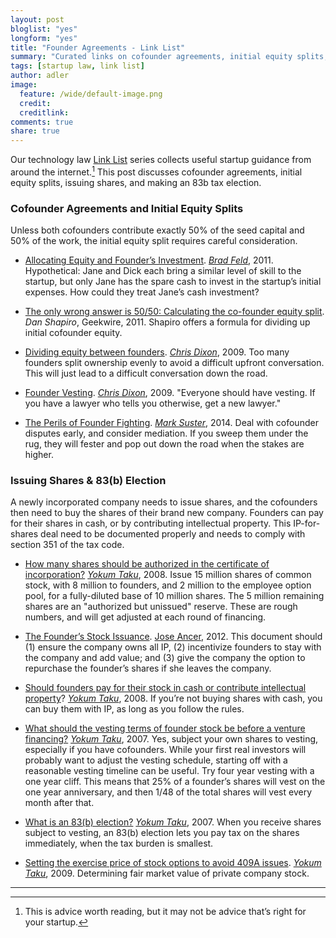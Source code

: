 ```yaml
---
layout: post
bloglist: "yes"
longform: "yes"
title: "Founder Agreements - Link List"
summary: "Curated links on cofounder agreements, initial equity splits, issuing shares and making an 83b tax election."
tags: [startup law, link list]
author: adler
image:
  feature: /wide/default-image.png
  credit:
  creditlink:
comments: true
share: true
---
```


Our technology law [Link List](/tags/#link+list) series collects useful startup guidance from around the internet.[^1]  This post discusses cofounder agreements, initial equity splits, issuing shares, and making an 83b tax election. 

[^1]: This is advice worth reading, but it may not be advice that’s right for your startup.


### Cofounder Agreements and Initial Equity Splits

Unless both cofounders contribute  exactly 50% of the seed capital and 50% of the work, the initial equity split requires careful consideration.

* [Allocating Equity and Founder’s Investment](http://www.feld.com/archives/2011/07/finance-fridays-getting-started-allocating-equity-and-founders-investment.html). [*Brad Feld*](https://twitter.com/bfeld), 2011. Hypothetical: Jane and Dick each bring a similar level of skill to the startup, but only Jane has the spare cash to invest in the startup’s initial expenses. How could they treat Jane’s cash investment?

* [The only wrong answer is 50/50: Calculating the co-founder equity split](http://www.geekwire.com/2011/wrong-answer-5050-calculating-cofounder-equity-split/). *Dan Shapiro*, Geekwire, 2011. Shapiro offers a formula for dividing up initial cofounder equity. 

* [Dividing equity between founders](http://cdixon.org/2009/08/23/dividing-equity-between-founders/). [*Chris Dixon*](https://twitter.com/cdixon), 2009. Too many founders split ownership evenly to avoid a difficult upfront conversation.  This will just lead to a difficult conversation down the road. 

* [Founder Vesting](http://cdixon.org/2009/04/21/founder-vesting/). [*Chris Dixon*](https://twitter.com/cdixon), 2009. "Everyone should have vesting.  If you have a lawyer who tells you otherwise, get a new lawyer."

* [The Perils of Founder Fighting](http://www.bothsidesofthetable.com/2014/01/04/the-perils-of-founder-fighting/). [*Mark Suster*](https://twitter.com/msuster), 2014. Deal with cofounder disputes early, and consider mediation. If you sweep them under the rug, they will fester and pop out down the road when the stakes are higher.

### Issuing Shares & 83(b) Election

A newly incorporated company needs to issue shares, and the cofounders then need to buy the shares of their brand new company. Founders can pay for their shares in cash, or by contributing intellectual property. This IP-for-shares deal need to be documented properly and needs to comply with section 351 of the tax code.

* [How many shares should be authorized in the certificate of incorporation?](http://www.startupcompanylawyer.com/2008/01/25/how-many-shares-should-be-authorized-in-the-certificate-of-incorporation/) [*Yokum Taku*](https://twitter.com/Yokum), 2008.  Issue 15 million shares of common stock, with 8 million to founders,  and 2 million to the employee option pool, for a fully-diluted base of 10 million shares. The 5 million remaining shares are an "authorized but unissued" reserve. These are rough numbers, and will get adjusted at each round of financing. 

* [The Founder’s Stock Issuance](http://siliconhillslawyer.com/2012/06/11/the-founders-stock-issuance/). [Jose Ancer](https://twitter.com/ancerj), 2012.  This document should (1) ensure the company owns all IP,  (2) incentivize founders to stay with the company and add value; and (3) give the company the option to repurchase the founder’s shares if she leaves the company.

* [Should founders pay for their stock in cash or contribute intellectual property](http://www.startupcompanylawyer.com/2009/01/14/should-founders-pay-for-their-stock-in-cash-or-contribute-intellectual-property/)? [*Yokum Taku*](https://twitter.com/Yokum), 2008. If you’re not buying shares with cash, you can buy them with IP, as long as you follow the rules. 

* [What should the vesting terms of founder stock be before a venture financing?](http://www.startupcompanylawyer.com/2007/07/19/what-should-the-vesting-terms-of-founder-stock-be-before-a-venture-financing/) [*Yokum Taku*](https://twitter.com/Yokum), 2007. Yes, subject your own shares to vesting, especially if you have cofounders. While your first real investors will probably want to adjust the vesting schedule, starting off with a reasonable vesting timeline can be useful.  Try four year vesting with a one year cliff. This means that 25% of a founder’s shares will vest on the one year anniversary, and then 1/48 of the total shares will vest every month after that. 

* [What is an 83(b) election?](http://www.startupcompanylawyer.com/2008/02/15/what-is-an-83b-election/) [*Yokum Taku*](https://twitter.com/Yokum), 2007. When you receive shares subject to vesting, an 83(b) election lets you pay tax on the shares immediately, when the tax burden is smallest. 

* [Setting the exercise price of stock options to avoid 409A issues](http://www.startupcompanylawyer.com/2009/01/01/how-do-you-set-the-exercise-price-of-stock-options-to-avoid-section-409a-issues/). [*Yokum Taku*](https://twitter.com/Yokum), 2009.  Determining fair market value of private company stock. 

- - - 
